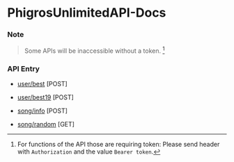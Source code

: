 # PhigrosUnlimitedAPI-Docs


### Note

> Some APIs will be inaccessible without a token. [^1]


### API Entry

+ [user/best](/user/best.md)  [POST]
+ [user/best19](/user/best19.md)  [POST]


+ [song/info](/song/info.md)  [POST]
+ [song/random](/song/random.md)  [GET]


[^1]: For functions of the API those are requiring token: Please send header with `Authorization` and the value `Bearer token`.

